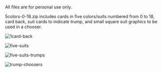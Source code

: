 All files are for personal use only.

5colors-0-18.zip includes cards in five colors/suits numbered from 0 to 18, card back, suit cards to indicate trump, and small square suit graphics to be used in a chooser.

![1card-back](https://user-images.githubusercontent.com/82072722/187797244-a5980967-d6bb-4e3f-81eb-d45d0dbc86ed.png)

![five-suits](https://user-images.githubusercontent.com/82072722/187797418-5a599537-cbc3-4987-b384-8f6273c6fe4c.png)

![five-suits-trumps](https://user-images.githubusercontent.com/82072722/187798684-250450f1-443f-41b0-8794-0ab54758abaa.png)


![trump-choosers](https://user-images.githubusercontent.com/82072722/187798502-6e49ffcb-655f-45e1-a542-1f43750ad615.png)
